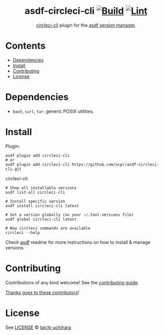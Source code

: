 <div align="center">

# asdf-circleci-cli [![Build](https://github.com/ucpr/asdf-circleci-cli/actions/workflows/build.yml/badge.svg)](https://github.com/ucpr/asdf-circleci-cli/actions/workflows/build.yml) [![Lint](https://github.com/ucpr/asdf-circleci-cli/actions/workflows/lint.yml/badge.svg)](https://github.com/ucpr/asdf-circleci-cli/actions/workflows/lint.yml)

[circleci-cli](https://github.com/ucpr/circleci-cli) plugin for the [asdf version manager](https://asdf-vm.com).

</div>

# Contents

- [Dependencies](#dependencies)
- [Install](#install)
- [Contributing](#contributing)
- [License](#license)

# Dependencies

- `bash`, `curl`, `tar`: generic POSIX utilities.

# Install

Plugin:

```shell
asdf plugin add circleci-cli
# or
asdf plugin add circleci-cli https://github.com/ucpr/asdf-circleci-cli.git
```

circleci-cli:

```shell
# Show all installable versions
asdf list-all circleci-cli

# Install specific version
asdf install circleci-cli latest

# Set a version globally (on your ~/.tool-versions file)
asdf global circleci-cli latest

# Now circleci commands are available
circleci --help
```

Check [asdf](https://github.com/asdf-vm/asdf) readme for more instructions on how to
install & manage versions.

# Contributing

Contributions of any kind welcome! See the [contributing guide](contributing.md).

[Thanks goes to these contributors](https://github.com/ucpr/asdf-circleci-cli/graphs/contributors)!

# License

See [LICENSE](LICENSE) © [taichi uchihara](https://github.com/ucpr/)
